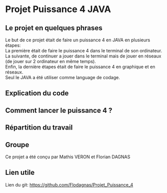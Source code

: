 # Projet Puissance 4 JAVA

## Le projet en quelques phrases

Le but de ce projet était de faire un puissance 4 en JAVA en plusieurs étapes:      
La première était de faire le puissance 4 dans le terminal de son ordinateur.       
La suivante, de continuer a jouer dans le terminal mais de jouer en réseaux (de jouer sur 2 ordinateur en même temps).          
Enfin, la dernière étapes était de faire le puissance 4 en graphique et en réseaux.     
Seul le JAVA a été utiliser comme language de codage.

## Explication du code

## Comment lancer le puissance 4 ?

## Répartition du travail

## Groupe

Ce projet a été conçu par Mathis VERON et Florian DAGNAS

## Lien utile

Lien du git: https://github.com/Flodagnas/Projet_Puissance_4